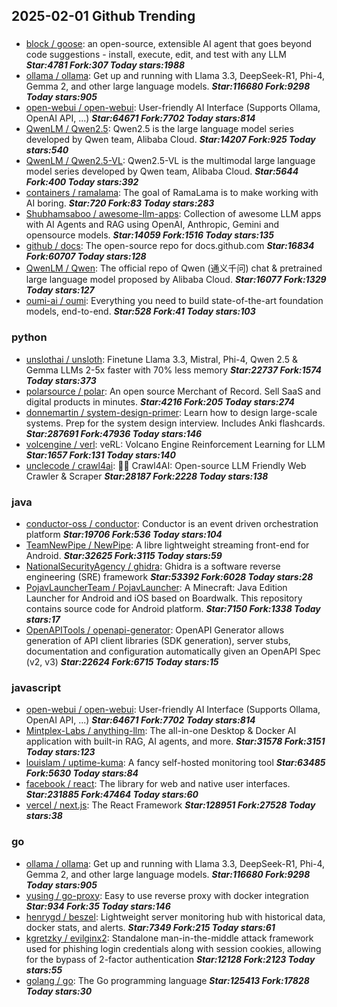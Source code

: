## 2025-02-01 Github Trending

### 
* [block / goose](https://github.com/block/goose): an open-source, extensible AI agent that goes beyond code suggestions - install, execute, edit, and test with any LLM ***Star:4781 Fork:307 Today stars:1988***
* [ollama / ollama](https://github.com/ollama/ollama): Get up and running with Llama 3.3, DeepSeek-R1, Phi-4, Gemma 2, and other large language models. ***Star:116680 Fork:9298 Today stars:905***
* [open-webui / open-webui](https://github.com/open-webui/open-webui): User-friendly AI Interface (Supports Ollama, OpenAI API, ...) ***Star:64671 Fork:7702 Today stars:814***
* [QwenLM / Qwen2.5](https://github.com/QwenLM/Qwen2.5): Qwen2.5 is the large language model series developed by Qwen team, Alibaba Cloud. ***Star:14207 Fork:925 Today stars:540***
* [QwenLM / Qwen2.5-VL](https://github.com/QwenLM/Qwen2.5-VL): Qwen2.5-VL is the multimodal large language model series developed by Qwen team, Alibaba Cloud. ***Star:5644 Fork:400 Today stars:392***
* [containers / ramalama](https://github.com/containers/ramalama): The goal of RamaLama is to make working with AI boring. ***Star:720 Fork:83 Today stars:283***
* [Shubhamsaboo / awesome-llm-apps](https://github.com/Shubhamsaboo/awesome-llm-apps): Collection of awesome LLM apps with AI Agents and RAG using OpenAI, Anthropic, Gemini and opensource models. ***Star:14059 Fork:1516 Today stars:135***
* [github / docs](https://github.com/github/docs): The open-source repo for docs.github.com ***Star:16834 Fork:60707 Today stars:128***
* [QwenLM / Qwen](https://github.com/QwenLM/Qwen): The official repo of Qwen (通义千问) chat & pretrained large language model proposed by Alibaba Cloud. ***Star:16077 Fork:1329 Today stars:127***
* [oumi-ai / oumi](https://github.com/oumi-ai/oumi): Everything you need to build state-of-the-art foundation models, end-to-end. ***Star:528 Fork:41 Today stars:103***

### python
* [unslothai / unsloth](https://github.com/unslothai/unsloth): Finetune Llama 3.3, Mistral, Phi-4, Qwen 2.5 & Gemma LLMs 2-5x faster with 70% less memory ***Star:22737 Fork:1574 Today stars:373***
* [polarsource / polar](https://github.com/polarsource/polar): An open source Merchant of Record. Sell SaaS and digital products in minutes. ***Star:4216 Fork:205 Today stars:274***
* [donnemartin / system-design-primer](https://github.com/donnemartin/system-design-primer): Learn how to design large-scale systems. Prep for the system design interview. Includes Anki flashcards. ***Star:287691 Fork:47936 Today stars:146***
* [volcengine / verl](https://github.com/volcengine/verl): veRL: Volcano Engine Reinforcement Learning for LLM ***Star:1657 Fork:131 Today stars:140***
* [unclecode / crawl4ai](https://github.com/unclecode/crawl4ai): 🚀🤖 Crawl4AI: Open-source LLM Friendly Web Crawler & Scraper ***Star:28187 Fork:2228 Today stars:138***

### java
* [conductor-oss / conductor](https://github.com/conductor-oss/conductor): Conductor is an event driven orchestration platform ***Star:19706 Fork:536 Today stars:104***
* [TeamNewPipe / NewPipe](https://github.com/TeamNewPipe/NewPipe): A libre lightweight streaming front-end for Android. ***Star:32625 Fork:3115 Today stars:59***
* [NationalSecurityAgency / ghidra](https://github.com/NationalSecurityAgency/ghidra): Ghidra is a software reverse engineering (SRE) framework ***Star:53392 Fork:6028 Today stars:28***
* [PojavLauncherTeam / PojavLauncher](https://github.com/PojavLauncherTeam/PojavLauncher): A Minecraft: Java Edition Launcher for Android and iOS based on Boardwalk. This repository contains source code for Android platform. ***Star:7150 Fork:1338 Today stars:17***
* [OpenAPITools / openapi-generator](https://github.com/OpenAPITools/openapi-generator): OpenAPI Generator allows generation of API client libraries (SDK generation), server stubs, documentation and configuration automatically given an OpenAPI Spec (v2, v3) ***Star:22624 Fork:6715 Today stars:15***

### javascript
* [open-webui / open-webui](https://github.com/open-webui/open-webui): User-friendly AI Interface (Supports Ollama, OpenAI API, ...) ***Star:64671 Fork:7702 Today stars:814***
* [Mintplex-Labs / anything-llm](https://github.com/Mintplex-Labs/anything-llm): The all-in-one Desktop & Docker AI application with built-in RAG, AI agents, and more. ***Star:31578 Fork:3151 Today stars:123***
* [louislam / uptime-kuma](https://github.com/louislam/uptime-kuma): A fancy self-hosted monitoring tool ***Star:63485 Fork:5630 Today stars:84***
* [facebook / react](https://github.com/facebook/react): The library for web and native user interfaces. ***Star:231885 Fork:47464 Today stars:60***
* [vercel / next.js](https://github.com/vercel/next.js): The React Framework ***Star:128951 Fork:27528 Today stars:38***

### go
* [ollama / ollama](https://github.com/ollama/ollama): Get up and running with Llama 3.3, DeepSeek-R1, Phi-4, Gemma 2, and other large language models. ***Star:116680 Fork:9298 Today stars:905***
* [yusing / go-proxy](https://github.com/yusing/go-proxy): Easy to use reverse proxy with docker integration ***Star:934 Fork:35 Today stars:146***
* [henrygd / beszel](https://github.com/henrygd/beszel): Lightweight server monitoring hub with historical data, docker stats, and alerts. ***Star:7349 Fork:215 Today stars:61***
* [kgretzky / evilginx2](https://github.com/kgretzky/evilginx2): Standalone man-in-the-middle attack framework used for phishing login credentials along with session cookies, allowing for the bypass of 2-factor authentication ***Star:12128 Fork:2123 Today stars:55***
* [golang / go](https://github.com/golang/go): The Go programming language ***Star:125413 Fork:17828 Today stars:30***

